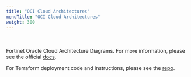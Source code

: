 ```yaml
---
title: "OCI Cloud Architectures"
menuTitle: "OCI Cloud Architectures"
weight: 300
---
```


<br><br>
Fortinet Oracle Cloud Architecture Diagrams. For more information, please see the official [docs](https://docs.fortinet.com/document/fortigate-public-cloud/7.4.0/oci-administration-guide).

For Terraform deployment code and instructions, please see the [repo](https://github.com/fortinet/fortigate-terraform-deploy/tree/main).
